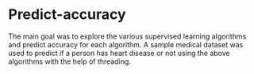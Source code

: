 # Predict-accuracy
The main goal was to explore the various supervised learning algorithms and predict 
accuracy for each algorithm. A sample medical dataset was used to predict if a person has 
heart disease or not using the above algorithms with the help of threading.

